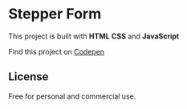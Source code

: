 # Stepper Form

This project is built with **HTML** **CSS** and **JavaScript**

Find this project on [Codepen](https://codepen.io/ibrahima92/full/bGGrVxq)

## License

Free for personal and commercial use.
